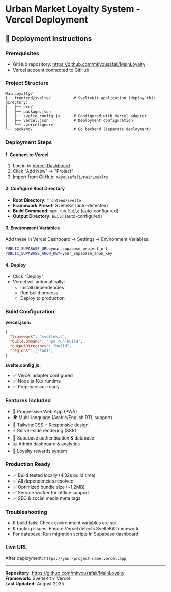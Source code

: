 # Urban Market Loyalty System - Vercel Deployment

## 🚀 Deployment Instructions

### Prerequisites
- GitHub repository: https://github.com/mkyousafali/MainLoyalty
- Vercel account connected to GitHub

### Project Structure
```
MainLoyalty/
├── frontend/svelte/          # SvelteKit application (deploy this directory)
│   ├── src/
│   ├── package.json
│   ├── svelte.config.js      # Configured with Vercel adapter
│   ├── vercel.json           # Deployment configuration
│   └── .vercelignore
└── backend/                  # Go backend (separate deployment)
```

### Deployment Steps

#### 1. Connect to Vercel
1. Log in to [Vercel Dashboard](https://vercel.com/dashboard)
2. Click "Add New" → "Project"
3. Import from GitHub: `mkyousafali/MainLoyalty`

#### 2. Configure Root Directory
- **Root Directory:** `frontend/svelte`
- **Framework Preset:** SvelteKit (auto-detected)
- **Build Command:** `npm run build` (auto-configured)
- **Output Directory:** `build` (auto-configured)

#### 3. Environment Variables
Add these in Vercel Dashboard → Settings → Environment Variables:

```bash
PUBLIC_SUPABASE_URL=your_supabase_project_url
PUBLIC_SUPABASE_ANON_KEY=your_supabase_anon_key
```

#### 4. Deploy
- Click "Deploy" 
- Vercel will automatically:
  - Install dependencies
  - Run build process
  - Deploy to production

### Build Configuration

**vercel.json:**
```json
{
  "framework": "sveltekit",
  "buildCommand": "npm run build",
  "outputDirectory": "build",
  "regions": ["iad1"]
}
```

**svelte.config.js:**
- ✅ Vercel adapter configured
- ✅ Node.js 18.x runtime
- ✅ Preprocessor ready

### Features Included
- 📱 Progressive Web App (PWA)
- 🌍 Multi-language (Arabic/English RTL support)
- 🎨 TailwindCSS + Responsive design  
- ⚡ Server-side rendering (SSR)
- 🔐 Supabase authentication & database
- 📊 Admin dashboard & analytics
- 🎁 Loyalty rewards system

### Production Ready
- ✅ Build tested locally (4.32s build time)
- ✅ All dependencies resolved
- ✅ Optimized bundle size (~1.2MB)
- ✅ Service worker for offline support
- ✅ SEO & social media meta tags

### Troubleshooting
- If build fails: Check environment variables are set
- If routing issues: Ensure Vercel detects SvelteKit framework
- For database: Run migration scripts in Supabase dashboard

### Live URL
After deployment: `https://your-project-name.vercel.app`

---
**Repository:** https://github.com/mkyousafali/MainLoyalty  
**Framework:** SvelteKit + Vercel  
**Last Updated:** August 2025
